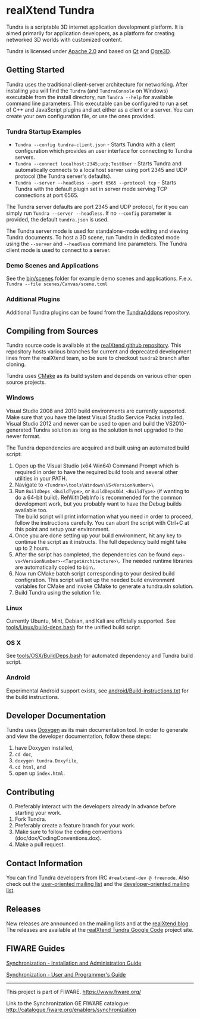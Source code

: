 realXtend Tundra
================

Tundra is a scriptable 3D internet application development platform. It is aimed primarily for application developers, as a platform for creating networked 3D worlds with customized content.

Tundra is licensed under [Apache 2.0] and based on [Qt] and [Ogre3D].

Getting Started
---------------

Tundra uses the traditional client-server architecture for networking. After installing you will find the `Tundra` (and `TundraConsole` on Windows) executable from the install directory, run `Tundra --help` for available command line parameters. This executable can be configured to run a set of C++ and JavaScript plugins and act either as a client or a server. You can create your own configuration file, or use the ones provided.

### Tundra Startup Examples  
- `Tundra --config tundra-client.json` - Starts Tundra with a client configuration which provides an user interface for connecting to Tundra servers.
- `Tundra --connect localhost:2345;udp;TestUser` - Starts Tundra and automatically connects to a localhost server using port 2345 and UDP protocol (the Tundra server's defaults).   
- `Tundra --server --headless --port 6565 --protocol tcp` - Starts Tundra with the default plugin set in server mode serving TCP connections at port 6565.

The Tundra server defaults are port 2345 and UDP protocol, for it you can simply run `Tundra --server --headless`. If no `--config` parameter is provided, the default `tundra.json` is used.  

The Tundra server mode is used for standalone-mode editing and viewing Tundra documents. To host a 3D scene, run Tundra in dedicated mode using the `--server` and `--headless` command line parameters. The Tundra client mode is used to connect to a server.

### Demo Scenes and Applications
See the [bin/scenes] folder for example demo scenes and applications. F.e.x. `Tundra --file scenes/Canvas/scene.txml`

### Additional Plugins
Additional Tundra plugins can be found from the [TundraAddons] repository.

Compiling from Sources
----------------------

Tundra source code is available at the [realXtend github repository]. This repository hosts various branches for current and deprecated development lines from the realXtend team, so be sure to checkout `tundra2` branch after cloning.

Tundra uses [CMake] as its build system and depends on various other open source projects.

### Windows

Visual Studio 2008 and 2010 build environments are currently supported. Make sure that you have the latest Visual Studio Service Packs installed. Visual Studio 2012 and newer can be used to open and build the VS2010-generated Tundra solution as long as the solution is not upgraded to the newer format.

The Tundra dependencies are acquired and built using an automated build script:  
1. Open up the Visual Studio (x64 Win64) Command Prompt which is required in order to have the required build tools and several other utilities in your PATH.  
2. Navigate to `<Tundra>\tools\Windows\VS<VersionNumber>\`  
3. Run `BuildDeps_<BuildType>`, or `BuildDepsX64_<BuildType>` (if wanting to do a 64-bit build). RelWithDebInfo is recommended for the common development work, but you probably want to have the Debug builds available too.  
   The build script will print information what you need in order to proceed, follow the instructions carefully. You can abort the script with Ctrl+C at this point and setup your environment.  
4. Once you are done setting up your build environment, hit any key to continue the script as it instructs. The full depedency build might take up to 2 hours.
5. After the script has completed, the dependencies can be found `deps-vs<VersionNumber>-<TargetArchitecture>\`. The needed runtime libraries are automatically copied to `bin\`.  
6. Now run CMake batch script corresponding to your desired build configration. This script will set up the needed build environment variables for CMake and invoke CMake to generate a tundra.sln solution.  
7. Build Tundra using the solution file.

### Linux

Currently Ubuntu, Mint, Debian, and Kali are officially supported. See [tools/Linux/build-deps.bash] for the unified build script. 

### OS X

See [tools/OSX/BuildDeps.bash] for automated dependency and Tundra build script.

### Android

Experimental Android support exists, see [android/Build-instructions.txt] for the build instructions.

Developer Documentation
-----------------------

Tundra uses [Doxygen] as its main documentation tool. In order to generate and view the developer documentation, follow these steps:  
1. have Doxygen installed,  
2. `cd doc`,  
3. `doxygen tundra.Doxyfile`,  
4. `cd html`, and  
5. open up `index.html`.

Contributing
------------
0. Preferably interact with the developers already in advance before starting your work.
1. Fork Tundra.
2. Preferably create a feature branch for your work.
3. Make sure to follow the coding conventions (doc/dox/CodingConventions.dox).
4. Make a pull request.

Contact Information
-------------------

You can find Tundra developers from IRC `#realxtend-dev @ freenode`. Also check out the [user-oriented mailing list](http://groups.google.com/group/realxtend) and the [developer-oriented mailing list](http://groups.google.com/group/realxtend-dev).

Releases
--------

New releases are announced on the mailing lists and at the [realXtend blog]. The releases are available at the [realXtend Tundra Google Code] project site.

[Qt]: http://qt.digia.com/ "Qt homepage"
[Ogre3D]: http://www.ogre3d.org/ "Ogre3D homepage"
[bin/scenes]: https://github.com/realXtend/naali/tree/tundra2/bin/scenes "bin/scenes"
[TundraAddons]: https://github.com/realXtend/TundraAddons/ "TundraAddons"
[Apache 2.0]: http://www.apache.org/licenses/LICENSE-2.0.txt "Apache 2.0 license"
[CMake]: http://www.cmake.org/ "CMake homepage"
[realXtend blog]: http://www.realxtend.org "realXtend blog"
[realXtend github repository]: https://github.com/realXtend/naali/tree/tundra2 "realXtend Tundra repository"
[tools/OSX/BuildDeps.bash]: https://github.com/realXtend/naali/blob/tundra2/tools/OSX/BuildDeps.bash "tools/OSX/BuildDeps.bash"
[tools/Linux/build-deps.bash]: https://github.com/realXtend/naali/tree/tundra2/tools/Linux/build-deps.bash "tools/Linux/build-deps.bash"
[android/Build-instructions.txt]: https://github.com/realXtend/naali/tree/tundra2/android/Build-instructions.txt "android/Build-instructions.txt"
[Doxygen]:  http://www.stack.nl/~dimitri/doxygen/ "doxygen homepage"
[realXtend Tundra Google Code]: http://code.google.com/p/realxtend-naali/downloads/list

FIWARE Guides
-------------

[Synchronization - Installation and Administration Guide](doc/Installation_and_Administration_guide.md)

[Synchronization - User and Programmer's Guide](doc/User_and_Programmers_guide.md)

---------------------------------------------------------------------------------------------------------
This project is part of FIWARE.
https://www.fiware.org/

Link to the Synchronization GE FIWARE catalogue:
http://catalogue.fiware.org/enablers/synchronization
